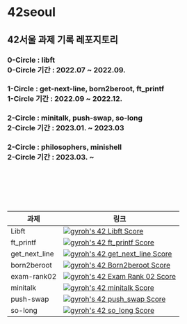 # 42seoul
<h2>42서울 과제 기록 레포지토리<br>

<h3>0-Circle : libft<br>
0-Circle 기간 : 2022.07 ~ 2022.09.<br>

  
<h3>1-Circle : get-next-line, born2beroot, ft_printf<br>
1-Circle 기간 : 2022.09 ~ 2022.12.<br>

  
<h3>2-Circle : minitalk, push-swap, so-long<br>
2-Circle 기간 : 2023.01. ~ 2023.03<br>


<h3>2-Circle : philosophers, minishell<br>
2-Circle 기간 : 2023.03. ~ 

<br><br><br><br>
<table>
  <thead>
    <tr>
      <th>과제</th>
      <th>링크</th>
    </tr>
  </thead>
  <tbody>
    <tr>
      <td>Libft</td>
      <td><a href="https://github.com/JaeSeoKim/badge42"><img src="https://badge42.vercel.app/api/v2/cl5djg455004909mh8s6gxle4/project/2647787" alt="gyroh's 42 Libft Score" /></a></td>
    </tr>
    <tr>
      <td>ft_printf</td>
      <td><a href="https://github.com/JaeSeoKim/badge42"><img src="https://badge42.vercel.app/api/v2/cl5djg455004909mh8s6gxle4/project/2755518" alt="gyroh's 42 ft_printf Score" /></a></td>
    </tr>
    <tr>
      <td>get_next_line</td>
      <td><a href="https://github.com/JaeSeoKim/badge42"><img src="https://badge42.vercel.app/api/v2/cl5djg455004909mh8s6gxle4/project/2755519" alt="gyroh's 42 get_next_line Score" /></a></td>
    </tr>
    <tr>
      <td>born2beroot</td>
      <td><a href="https://github.com/JaeSeoKim/badge42"><img src="https://badge42.vercel.app/api/v2/cl5djg455004909mh8s6gxle4/project/2755517" alt="gyroh's 42 Born2beroot Score" /></a></td>
    </tr>
    <tr>
      <td>exam-rank02</td>
      <td><a href="https://github.com/JaeSeoKim/badge42"><img src="https://badge42.vercel.app/api/v2/cl5djg455004909mh8s6gxle4/project/3001907" alt="gyroh's 42 Exam Rank 02 Score" /></a></td>
    </tr>
    <tr>
      <td>minitalk</td>
      <td><a href="https://github.com/JaeSeoKim/badge42"><img src="https://badge42.vercel.app/api/v2/cl5djg455004909mh8s6gxle4/project/2947350" alt="gyroh's 42 minitalk Score" /></a></td>
    </tr>
    <tr>
      <td>push-swap</td>
      <td><a href="https://github.com/JaeSeoKim/badge42"><img src="https://badge42.vercel.app/api/v2/cl5djg455004909mh8s6gxle4/project/2947349" alt="gyroh's 42 push_swap Score" /></a></td>
    </tr>
    <tr>
      <td>so-long</td>
      <td><a href="https://github.com/JaeSeoKim/badge42"><img src="https://badge42.vercel.app/api/v2/cl5djg455004909mh8s6gxle4/project/2947351" alt="gyroh's 42 so_long Score" /></a></td>
    </tr>
  </tbody>
  </table>
